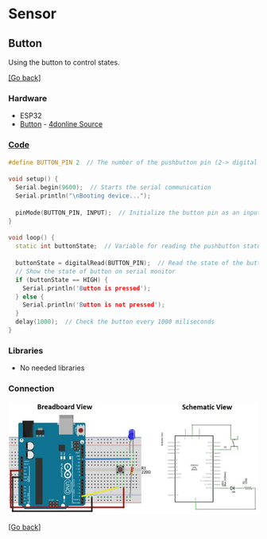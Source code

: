# Sensor
## Button
Using the button to control states.

[[Go back]](/sensors)

### Hardware
- ESP32
- [Button](docs/datasheet_button.pdf) - [4donline Source](https://4donline.ihs.com/images/VipMasterIC/IC/OMRN/OMRN-S-A0001309768/OMRN-S-A0001309768-1.pdf?hkey=52A5661711E402568146F3353EA87419)

### [Code](button.ino)
```cpp
#define BUTTON_PIN 2  // The number of the pushbutton pin (2-> digital pin)

void setup() {
  Serial.begin(9600);  // Starts the serial communication
  Serial.println("\nBooting device...");

  pinMode(BUTTON_PIN, INPUT);  // Initialize the button pin as an input
}

void loop() {
  static int buttonState;  // Variable for reading the pushbutton status

  buttonState = digitalRead(BUTTON_PIN);  // Read the state of the button value
  // Show the state of button on serial monitor
  if (buttonState == HIGH) {
    Serial.println('Button is pressed');
  } else {
    Serial.println('Button is not pressed');
  }
  delay(1000);  // Check the button every 1000 miliseconds
}
```

### Libraries
- No needed libraries

### Connection
![Connection image](docs/arduino_button.jpeg)

[[Go back]](/sensors)
